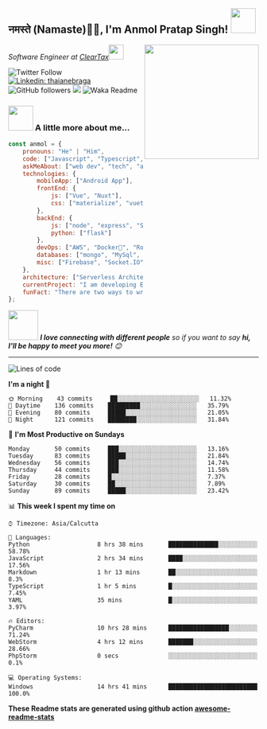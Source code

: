 <h2>नमस्ते (Namaste)🙏🏻, I'm Anmol Pratap Singh! <img src="https://media.giphy.com/media/12oufCB0MyZ1Go/giphy.gif" width="50"></h2>
<img align='right' src="https://media.giphy.com/media/M9gbBd9nbDrOTu1Mqx/giphy.gif" width="230">
<p><em>Software Engineer at <a href="http://www.cleartax.in">ClearTax</a><img src="https://media.giphy.com/media/WUlplcMpOCEmTGBtBW/giphy.gif" width="30"> 
</em></p>

![Twitter Follow](https://img.shields.io/twitter/follow/misteranmol?label=Follow)
[![Linkedin: thaianebraga](https://img.shields.io/badge/-anmol-blue?style=flat-square&logo=Linkedin&logoColor=white&link=https://www.linkedin.com/in/anmol-p-singh/)](https://www.linkedin.com/in/anmol-p-singh/)
![GitHub followers](https://img.shields.io/github/followers/anmol098?label=Follow&style=social)
![](https://visitor-badge.glitch.me/badge?page_id=anmol098.anmol098)
![Waka Readme](https://github.com/anmol098/anmol098/workflows/Waka%20Readme/badge.svg)

### <img src="https://media.giphy.com/media/VgCDAzcKvsR6OM0uWg/giphy.gif" width="50"> A little more about me...  

```javascript
const anmol = {
    pronouns: "He" | "Him",
    code: ["Javascript", "Typescript", "Python", "Java", "php"],
    askMeAbout: ["web dev", "tech", "app dev", "photography"],
    technologies: {
        mobileApp: ["Android App"],
        frontEnd: {
            js: ["Vue", "Nuxt"],
            css: ["materialize", "vuetify", "bootstrap"]
        },
        backEnd: {
            js: ["node", "express", "SuiteScript"],
            python: ["flask"]
        },
        devOps: ["AWS", "Docker🐳", "Route53", "Nginx"],
        databases: ["mongo", "MySql", "sqlite"],
        misc: ["Firebase", "Socket.IO", "selenium", "open-cv", "php", "SuiteApp"]
    },
    architecture: ["Serverless Architecture", "Progressive web applications", "Single page applications"],
    currentProject: "I am developing Extension for NetSuite using SuiteScript2.0",
    funFact: "There are two ways to write error-free programs; only the third one works"
};
```

<img src="https://media.giphy.com/media/LnQjpWaON8nhr21vNW/giphy.gif" width="60"> <em><b>I love connecting with different people</b> so if you want to say <b>hi, I'll be happy to meet you more!</b> 😊</em>

---
<!--START_SECTION:waka-->
![Lines of code](https://img.shields.io/badge/From%20Hello%20World%20I've%20written-645752%20Lines%20of%20code-blue)

**I'm a night 🦉** 

```text
🌞 Morning    43 commits     ██░░░░░░░░░░░░░░░░░░░░░░░   11.32% 
🌆 Daytime    136 commits    █████████░░░░░░░░░░░░░░░░   35.79% 
🌃 Evening    80 commits     █████░░░░░░░░░░░░░░░░░░░░   21.05% 
🌙 Night      121 commits    ████████░░░░░░░░░░░░░░░░░   31.84%

```
📅 **I'm Most Productive on Sundays** 

```text
Monday       50 commits     ███░░░░░░░░░░░░░░░░░░░░░░   13.16% 
Tuesday      83 commits     █████░░░░░░░░░░░░░░░░░░░░   21.84% 
Wednesday    56 commits     ███░░░░░░░░░░░░░░░░░░░░░░   14.74% 
Thursday     44 commits     ███░░░░░░░░░░░░░░░░░░░░░░   11.58% 
Friday       28 commits     █░░░░░░░░░░░░░░░░░░░░░░░░   7.37% 
Saturday     30 commits     ██░░░░░░░░░░░░░░░░░░░░░░░   7.89% 
Sunday       89 commits     █████░░░░░░░░░░░░░░░░░░░░   23.42%

```


📊 **This week I spent my time on** 

```text
⌚︎ Timezone: Asia/Calcutta

💬 Languages: 
Python                   8 hrs 38 mins       ██████████████░░░░░░░░░░░   58.78% 
JavaScript               2 hrs 34 mins       ████░░░░░░░░░░░░░░░░░░░░░   17.56% 
Markdown                 1 hr 13 mins        ██░░░░░░░░░░░░░░░░░░░░░░░   8.3% 
TypeScript               1 hr 5 mins         █░░░░░░░░░░░░░░░░░░░░░░░░   7.45% 
YAML                     35 mins             █░░░░░░░░░░░░░░░░░░░░░░░░   3.97%

🔥 Editors: 
PyCharm                  10 hrs 28 mins      █████████████████░░░░░░░░   71.24% 
WebStorm                 4 hrs 12 mins       ███████░░░░░░░░░░░░░░░░░░   28.66% 
PhpStorm                 0 secs              ░░░░░░░░░░░░░░░░░░░░░░░░░   0.1%

💻 Operating Systems: 
Windows                  14 hrs 41 mins      █████████████████████████   100.0%

```


<!--END_SECTION:waka-->

**These Readme stats are generated using github action [awesome-readme-stats](https://github.com/anmol098/waka-readme-stats)**

